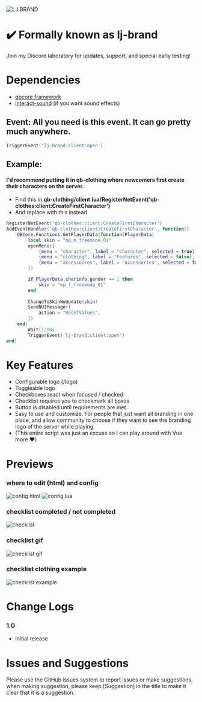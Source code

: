 ![LJ BRAND](https://user-images.githubusercontent.com/91661118/144402490-add10012-0c2b-42bb-8d9f-c5e215cf3d7e.png)

# ✔️ Formally known as lj-brand
Join my Discord laboratory for updates, support, and special early testing!

# Dependencies
* [qbcore framework](https://github.com/qbcore-framework)
* [interact-sound](https://github.com/qbcore-framework/interact-sound) (if you want sound effects)


## Event: All you need is this event. It can go pretty much anywhere.
```lua
TriggerEvent('lj-brand:client:open')
```
## Example:
#### I'd recommend putting it in qb-clothing where newcomers first create their characters on the server.
* Find this in **qb-clothing/client.lua/RegisterNetEvent('qb-clothes:client:CreateFirstCharacter')**
* And replace with this instead
```lua
RegisterNetEvent('qb-clothes:client:CreateFirstCharacter')
AddEventHandler('qb-clothes:client:CreateFirstCharacter', function()
    QBCore.Functions.GetPlayerData(function(PlayerData)
        local skin = "mp_m_freemode_01"
        openMenu({
            {menu = "character", label = "Character", selected = true},
            {menu = "clothing", label = "Features", selected = false},
            {menu = "accessoires", label = "Accessories", selected = false}
        })

        if PlayerData.charinfo.gender == 1 then 
            skin = "mp_f_freemode_01" 
        end
        
        ChangeToSkinNoUpdate(skin)
        SendNUIMessage({
            action = "ResetValues",
        })
    end)
        Wait(1200)
        TriggerEvent('lj-brand:client:open')
end)
```

# Key Features
* Configurable logo (/logo)
* Toggleable logo
* Checkboxes react when focused / checked
* Checklist requires you to checkmark all boxes
* Button is disabled until requirements are met.
* Easy to use and customize. For people that just want all branding in one place, and allow community to choose if they want to see the branding logo of the server while playing.
* (This entire script was just an excuse so I can play around with Vue more ❤️)
#

# Previews
### where to edit (html) and config
![config html](https://user-images.githubusercontent.com/91661118/144399653-301103f3-5b15-4b83-86b9-cc56c1ae7689.PNG)
![config lua](https://user-images.githubusercontent.com/91661118/144399687-0e3aa6d9-a493-4dfd-8af8-4d0a71c89625.PNG)
### checklist completed / not completed
![checklist](https://user-images.githubusercontent.com/91661118/144400484-fe5734fb-af43-45a8-be4c-4dcdac7e642d.png)
### checklist gif
![checklist gif](https://user-images.githubusercontent.com/91661118/144400634-44705317-eb68-4872-b2ba-ac1071fea607.gif)
### checklist clothing example
![checklist example](https://user-images.githubusercontent.com/91661118/144400792-a8679b3e-9e6c-4f0c-85e0-56ccfcdf92eb.png)

# Change Logs

### 1.0
* Initial release

# Issues and Suggestions
Please use the GitHub issues system to report issues or make suggestions, when making suggestion, please keep [Suggestion] in the title to make it clear that it is a suggestion.
